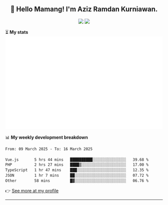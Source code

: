 <h2 align="center">👋 Hello Mamang! I'm Aziz Ramdan Kurniawan.</h2>  
<p align="center">
  <img src="https://komarev.com/ghpvc/?username=azizramdan">
  <img src="https://wakatime.com/badge/user/90056fa0-4c31-4eca-954e-2a3ac05896f9.svg">
</p>
    
⏳ **My stats**  
![](https://raw.githubusercontent.com/azizramdan/github-stats/master/generated/overview.svg#gh-dark-mode-only)

📊 **My weekly development breakdown**
<!--START_SECTION:waka-->

```txt
From: 09 March 2025 - To: 16 March 2025

Vue.js       5 hrs 44 mins   ██████████░░░░░░░░░░░░░░░   39.68 %
PHP          2 hrs 27 mins   ████▒░░░░░░░░░░░░░░░░░░░░   17.00 %
TypeScript   1 hr 47 mins    ███░░░░░░░░░░░░░░░░░░░░░░   12.35 %
JSON         1 hr 7 mins     ██░░░░░░░░░░░░░░░░░░░░░░░   07.72 %
Other        58 mins         █▓░░░░░░░░░░░░░░░░░░░░░░░   06.76 %
```

<!--END_SECTION:waka-->
👉 [See more at my profile](https://wakatime.com/@azizramdan)
***
